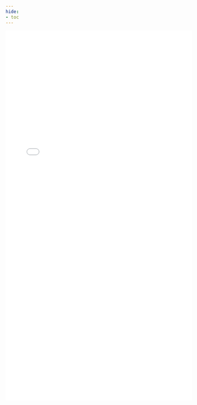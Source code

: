 ```yaml
---
hide:
- toc
---
```


<embed type="application/pdf" src="../pdf/estark.pdf" width=100% height=1000px >